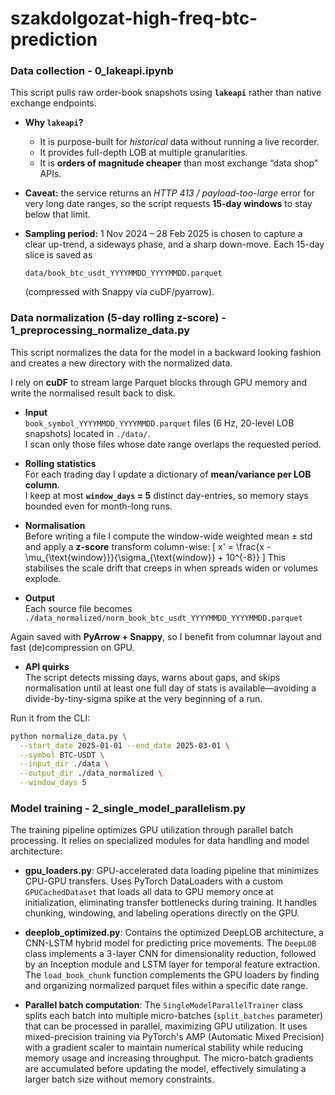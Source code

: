 # szakdolgozat-high-freq-btc-prediction
 
### Data collection - 0_lakeapi.ipynb

This script pulls raw order-book snapshots using **`lakeapi`** rather than native exchange endpoints.

* **Why `lakeapi`?**

  * It is purpose-built for *historical* data without running a live recorder.
  * It provides full-depth LOB at multiple granularities.
  * It is **orders of magnitude cheaper** than most exchange “data shop” APIs.

* **Caveat:** the service returns an *HTTP 413 / payload-too-large* error for very long date ranges, so the script requests **15-day windows** to stay below that limit.

* **Sampling period:** 1 Nov 2024 – 28 Feb 2025 is chosen to capture a clear up-trend, a sideways phase, and a sharp down-move.
  Each 15-day slice is saved as

  ```
  data/book_btc_usdt_YYYYMMDD_YYYYMMDD.parquet
  ```

  (compressed with Snappy via cuDF/pyarrow).

### Data normalization (5-day rolling z-score) - 1_preprocessing_normalize_data.py

This script normalizes the data for the model in a backward looking fashion and creates a new directory with the normalized data.

I rely on **cuDF** to stream large Parquet blocks through GPU memory and write the normalised result back to disk.

* **Input**  
  `book_symbol_YYYYMMDD_YYYYMMDD.parquet` files (6 Hz, 20-level LOB snapshots) located in `./data/`.  
  I scan only those files whose date range overlaps the requested period.

* **Rolling statistics**  
  For each trading day I update a dictionary of **mean/variance per LOB column**.  
  I keep at most **`window_days` = 5** distinct day-entries, so memory stays bounded even for month-long runs.

* **Normalisation**  
  Before writing a file I compute the window-wide weighted mean ± std and apply a **z-score** transform column-wise:
  \[
  x' = \frac{x - \mu_{\text{window}}}{\sigma_{\text{window}} + 10^{-8}}
  \]
  This stabilises the scale drift that creeps in when spreads widen or volumes explode.

* **Output**  
  Each source file becomes  `./data_normalized/norm_book_btc_usdt_YYYYMMDD_YYYYMMDD.parquet`

Again saved with **PyArrow + Snappy**, so I benefit from columnar layout and fast (de)compression on GPU.

* **API quirks**  
The script detects missing days, warns about gaps, and skips normalisation until at least one full day of stats is available—avoiding a divide-by-tiny-sigma spike at the very beginning of a run.

Run it from the CLI:

```bash
python normalize_data.py \
  --start_date 2025-01-01 --end_date 2025-03-01 \
  --symbol BTC-USDT \
  --input_dir ./data \
  --output_dir ./data_normalized \
  --window_days 5
```

### Model training - 2_single_model_parallelism.py

The training pipeline optimizes GPU utilization through parallel batch processing. It relies on specialized modules for data handling and model architecture:

- **gpu_loaders.py**: GPU-accelerated data loading pipeline that minimizes CPU-GPU transfers. Uses PyTorch DataLoaders with a custom `GPUCachedDataset` that loads all data to GPU memory once at initialization, eliminating transfer bottlenecks during training. It handles chunking, windowing, and labeling operations directly on the GPU.

- **deeplob_optimized.py**: Contains the optimized DeepLOB architecture, a CNN-LSTM hybrid model for predicting price movements. The `DeepLOB` class implements a 3-layer CNN for dimensionality reduction, followed by an Inception module and LSTM layer for temporal feature extraction. The `load_book_chunk` function complements the GPU loaders by finding and organizing normalized parquet files within a specific date range.

- **Parallel batch computation**: The `SingleModelParallelTrainer` class splits each batch into multiple micro-batches (`split_batches` parameter) that can be processed in parallel, maximizing GPU utilization. It uses mixed-precision training via PyTorch's AMP (Automatic Mixed Precision) with a gradient scaler to maintain numerical stability while reducing memory usage and increasing throughput. The micro-batch gradients are accumulated before updating the model, effectively simulating a larger batch size without memory constraints.

